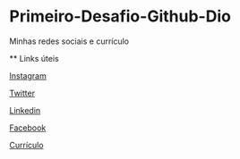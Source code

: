 # Primeiro-Desafio-Github-Dio
Minhas redes sociais e currículo

** Links úteis

[Instagram](https://www.instagram.com/izabellaflores/)

[Twitter](https://twitter.com/preguizaa)

[Linkedin](https://www.linkedin.com/in/izabella-flores-206977202/)

[Facebook](https://www.facebook.com/izabella.flores.96)

[Currículo](https://drive.google.com/file/d/16z0IIJBcu9aeKJmZ3_q9pzmPKW7lDy6y/view?usp=sharing)
